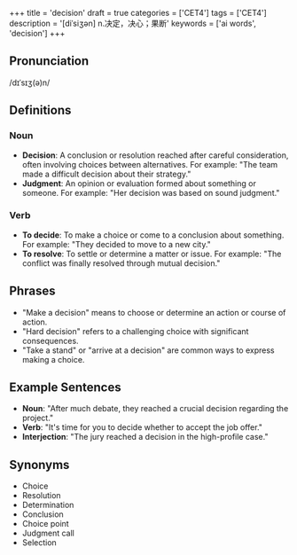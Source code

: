 +++
title = 'decision'
draft = true
categories = ['CET4']
tags = ['CET4']
description = '[diˈsiʒən] n.决定，决心；果断'
keywords = ['ai words', 'decision']
+++

## Pronunciation
/dɪˈsɪʒ(ə)n/

## Definitions
### Noun
- **Decision**: A conclusion or resolution reached after careful consideration, often involving choices between alternatives. For example: "The team made a difficult decision about their strategy."
- **Judgment**: An opinion or evaluation formed about something or someone. For example: "Her decision was based on sound judgment."

### Verb
- **To decide**: To make a choice or come to a conclusion about something. For example: "They decided to move to a new city."
- **To resolve**: To settle or determine a matter or issue. For example: "The conflict was finally resolved through mutual decision."

## Phrases
- "Make a decision" means to choose or determine an action or course of action.
- "Hard decision" refers to a challenging choice with significant consequences.
- "Take a stand" or "arrive at a decision" are common ways to express making a choice.

## Example Sentences
- **Noun**: "After much debate, they reached a crucial decision regarding the project."
- **Verb**: "It's time for you to decide whether to accept the job offer."
- **Interjection**: "The jury reached a decision in the high-profile case."

## Synonyms
- Choice
- Resolution
- Determination
- Conclusion
- Choice point
- Judgment call
- Selection
